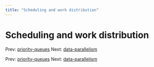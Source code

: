 ```yaml
---
title: "Scheduling and work distribution"
---
```


# Scheduling and work distribution

Prev: [priority-queues](priority-queues.md)
Next: [data-parallelism](data-parallelism.md)

Prev: [priority-queues](priority-queues.md)
Next: [data-parallelism](data-parallelism.md)
